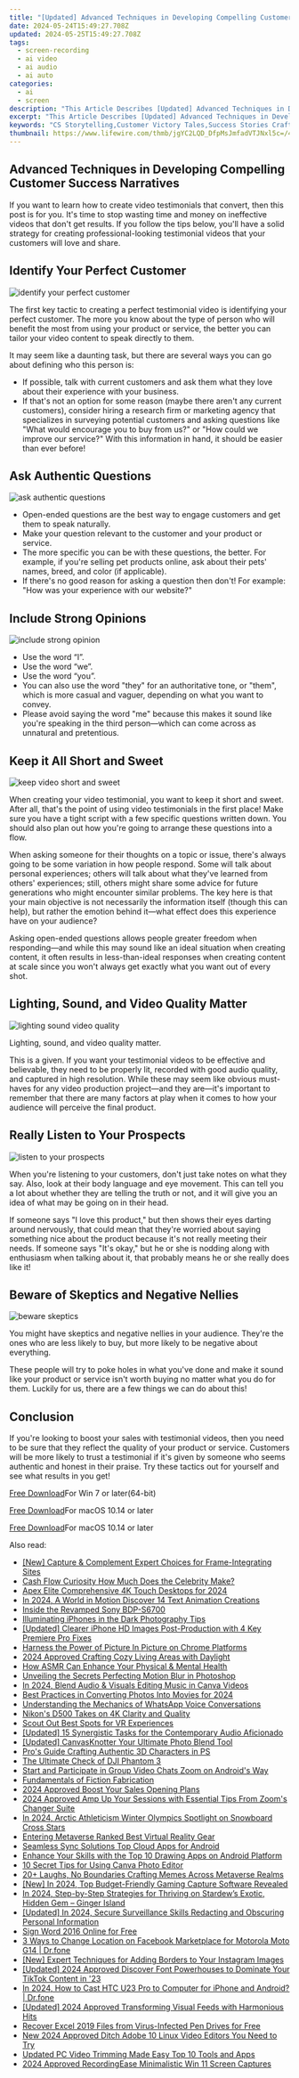 ```yaml
---
title: "[Updated] Advanced Techniques in Developing Compelling Customer Success Narratives"
date: 2024-05-24T15:49:27.708Z
updated: 2024-05-25T15:49:27.708Z
tags: 
  - screen-recording
  - ai video
  - ai audio
  - ai auto
categories: 
  - ai
  - screen
description: "This Article Describes [Updated] Advanced Techniques in Developing Compelling Customer Success Narratives"
excerpt: "This Article Describes [Updated] Advanced Techniques in Developing Compelling Customer Success Narratives"
keywords: "CS Storytelling,Customer Victory Tales,Success Stories Crafting,Engaging Client Journeys,Advance Narrative Designs,Winning Customer Pathways,Impactful Success Sagas"
thumbnail: https://www.lifewire.com/thmb/jgYC2LQD_DfpMsJmfadVTJNxl5c=/400x300/filters:no_upscale():max_bytes(150000):strip_icc()/Strong-AI-vs-Weak-AI-d04f84282874473da514a4e4ad8b8690.jpg
---
```


## Advanced Techniques in Developing Compelling Customer Success Narratives

If you want to learn how to create video testimonials that convert, then this post is for you. It's time to stop wasting time and money on ineffective videos that don't get results. If you follow the tips below, you'll have a solid strategy for creating professional-looking testimonial videos that your customers will love and share.

## Identify Your Perfect Customer

![identify your perfect customer](https://images.wondershare.com/filmora/article-images/2022/07/identify-your-perfect-customer.jpg)

The first key tactic to creating a perfect testimonial video is identifying your perfect customer. The more you know about the type of person who will benefit the most from using your product or service, the better you can tailor your video content to speak directly to them.

It may seem like a daunting task, but there are several ways you can go about defining who this person is:

* If possible, talk with current customers and ask them what they love about their experience with your business.
* If that's not an option for some reason (maybe there aren't any current customers), consider hiring a research firm or marketing agency that specializes in surveying potential customers and asking questions like "What would encourage you to buy from us?" or "How could we improve our service?" With this information in hand, it should be easier than ever before!

## Ask Authentic Questions

![ask authentic questions](https://images.wondershare.com/filmora/article-images/2022/07/ask-authentic-questions.jpg)

* Open-ended questions are the best way to engage customers and get them to speak naturally.
* Make your question relevant to the customer and your product or service.
* The more specific you can be with these questions, the better. For example, if you're selling pet products online, ask about their pets' names, breed, and color (if applicable).
* If there's no good reason for asking a question then don't! For example: "How was your experience with our website?"

## Include Strong Opinions

![include strong opinion](https://images.wondershare.com/filmora/article-images/2022/07/include-strong-opinion.jpg)

* Use the word “I”.
* Use the word “we”.
* Use the word “you”.
* You can also use the word "they" for an authoritative tone, or "them", which is more casual and vaguer, depending on what you want to convey.
* Please avoid saying the word "me" because this makes it sound like you're speaking in the third person—which can come across as unnatural and pretentious.

## Keep it All Short and Sweet

![keep video short and sweet](https://images.wondershare.com/filmora/article-images/2022/07/keep-video-short-and-sweet.jpg)

When creating your video testimonial, you want to keep it short and sweet. After all, that's the point of using video testimonials in the first place! Make sure you have a tight script with a few specific questions written down. You should also plan out how you're going to arrange these questions into a flow.

When asking someone for their thoughts on a topic or issue, there's always going to be some variation in how people respond. Some will talk about personal experiences; others will talk about what they've learned from others' experiences; still, others might share some advice for future generations who might encounter similar problems. The key here is that your main objective is not necessarily the information itself (though this can help), but rather the emotion behind it—what effect does this experience have on your audience?

Asking open-ended questions allows people greater freedom when responding—and while this may sound like an ideal situation when creating content, it often results in less-than-ideal responses when creating content at scale since you won't always get exactly what you want out of every shot.

## Lighting, Sound, and Video Quality Matter

![lighting sound video quality](https://images.wondershare.com/filmora/article-images/2022/07/lighting-sound-video-quality.jpg)

Lighting, sound, and video quality matter.

This is a given. If you want your testimonial videos to be effective and believable, they need to be properly lit, recorded with good audio quality, and captured in high resolution. While these may seem like obvious must-haves for any video production project—and they are—it's important to remember that there are many factors at play when it comes to how your audience will perceive the final product.

## Really Listen to Your Prospects

![listen to your prospects](https://images.wondershare.com/filmora/article-images/2022/07/listen-to-your-prospects.jpg)

When you're listening to your customers, don't just take notes on what they say. Also, look at their body language and eye movement. This can tell you a lot about whether they are telling the truth or not, and it will give you an idea of what may be going on in their head.

If someone says "I love this product," but then shows their eyes darting around nervously, that could mean that they're worried about saying something nice about the product because it's not really meeting their needs. If someone says "It's okay," but he or she is nodding along with enthusiasm when talking about it, that probably means he or she really does like it!

## Beware of Skeptics and Negative Nellies

![beware skeptics](https://images.wondershare.com/filmora/article-images/2022/07/beware-skeptics.jpg)

You might have skeptics and negative nellies in your audience. They're the ones who are less likely to buy, but more likely to be negative about everything.

These people will try to poke holes in what you've done and make it sound like your product or service isn't worth buying no matter what you do for them. Luckily for us, there are a few things we can do about this!

## Conclusion

If you're looking to boost your sales with testimonial videos, then you need to be sure that they reflect the quality of your product or service. Customers will be more likely to trust a testimonial if it's given by someone who seems authentic and honest in their praise. Try these tactics out for yourself and see what results in you get!

[Free Download](https://tools.techidaily.com/wondershare/filmora/download/)For Win 7 or later(64-bit)

[Free Download](https://tools.techidaily.com/wondershare/filmora/download/)For macOS 10.14 or later

</article

[Free Download](https://tools.techidaily.com/wondershare/filmora/download/)For macOS 10.14 or later

<ins class="adsbygoogle"
     style="display:block"
     data-ad-format="autorelaxed"
     data-ad-client="ca-pub-7571918770474297"
     data-ad-slot="1223367746"></ins>

<ins class="adsbygoogle"
     style="display:block"
     data-ad-format="autorelaxed"
     data-ad-client="ca-pub-7571918770474297"
     data-ad-slot="1223367746"></ins>



<ins class="adsbygoogle"
     style="display:block"
     data-ad-client="ca-pub-7571918770474297"
     data-ad-slot="8358498916"
     data-ad-format="auto"
     data-full-width-responsive="true"></ins>


<span class="atpl-alsoreadstyle">Also read:</span>
<div><ul>
<li><a href="https://extra-tips.techidaily.com/new-capture-and-complement-expert-choices-for-frame-integrating-sites/"><u>[New] Capture & Complement  Expert Choices for Frame-Integrating Sites</u></a></li>
<li><a href="https://extra-tips.techidaily.com/cash-flow-curiosity-how-much-does-the-celebrity-make/"><u>Cash Flow Curiosity  How Much Does the Celebrity Make?</u></a></li>
<li><a href="https://extra-tips.techidaily.com/apex-elite-comprehensive-4k-touch-desktops-for-2024/"><u>Apex Elite  Comprehensive 4K Touch Desktops for 2024</u></a></li>
<li><a href="https://extra-tips.techidaily.com/in-2024-a-world-in-motion-discover-14-text-animation-creations/"><u>In 2024, A World in Motion  Discover 14 Text Animation Creations</u></a></li>
<li><a href="https://extra-tips.techidaily.com/inside-the-revamped-sony-bdp-s6700/"><u>Inside the Revamped Sony BDP-S6700</u></a></li>
<li><a href="https://extra-tips.techidaily.com/illuminating-iphones-in-the-dark-photography-tips/"><u>Illuminating iPhones in the Dark  Photography Tips</u></a></li>
<li><a href="https://extra-tips.techidaily.com/updated-clearer-iphone-hd-images-post-production-with-4-key-premiere-pro-fixes/"><u>[Updated] Clearer iPhone HD Images Post-Production with 4 Key Premiere Pro Fixes</u></a></li>
<li><a href="https://extra-tips.techidaily.com/harness-the-power-of-picture-in-picture-on-chrome-platforms/"><u>Harness the Power of Picture In Picture on Chrome Platforms</u></a></li>
<li><a href="https://extra-tips.techidaily.com/2024-approved-crafting-cozy-living-areas-with-daylight/"><u>2024 Approved  Crafting Cozy Living Areas with Daylight</u></a></li>
<li><a href="https://extra-tips.techidaily.com/how-asmr-can-enhance-your-physical-and-mental-health/"><u>How ASMR Can Enhance Your Physical & Mental Health</u></a></li>
<li><a href="https://extra-tips.techidaily.com/unveiling-the-secrets-perfecting-motion-blur-in-photoshop/"><u>Unveiling the Secrets  Perfecting Motion Blur in Photoshop</u></a></li>
<li><a href="https://extra-tips.techidaily.com/in-2024-blend-audio-and-visuals-editing-music-in-canva-videos/"><u>In 2024, Blend Audio & Visuals  Editing Music in Canva Videos</u></a></li>
<li><a href="https://extra-tips.techidaily.com/best-practices-in-converting-photos-into-movies-for-2024/"><u>Best Practices in Converting Photos Into Movies for 2024</u></a></li>
<li><a href="https://extra-tips.techidaily.com/understanding-the-mechanics-of-whatsapp-voice-conversations/"><u>Understanding the Mechanics of WhatsApp Voice Conversations</u></a></li>
<li><a href="https://extra-tips.techidaily.com/nikons-d500-takes-on-4k-clarity-and-quality/"><u>Nikon's D500 Takes on 4K Clarity and Quality</u></a></li>
<li><a href="https://extra-tips.techidaily.com/scout-out-best-spots-for-vr-experiences/"><u>Scout Out Best Spots for VR Experiences</u></a></li>
<li><a href="https://extra-tips.techidaily.com/updated-15-synergistic-tasks-for-the-contemporary-audio-aficionado/"><u>[Updated] 15 Synergistic Tasks for the Contemporary Audio Aficionado</u></a></li>
<li><a href="https://extra-tips.techidaily.com/updated-canvasknotter-your-ultimate-photo-blend-tool/"><u>[Updated] CanvasKnotter  Your Ultimate Photo Blend Tool</u></a></li>
<li><a href="https://extra-tips.techidaily.com/pros-guide-crafting-authentic-3d-characters-in-ps/"><u>Pro's Guide  Crafting Authentic 3D Characters in PS</u></a></li>
<li><a href="https://extra-tips.techidaily.com/the-ultimate-check-of-dji-phantom-3/"><u>The Ultimate Check of DJI Phantom 3</u></a></li>
<li><a href="https://extra-tips.techidaily.com/start-and-participate-in-group-video-chats-zoom-on-androids-way/"><u>Start and Participate in Group Video Chats  Zoom on Android's Way</u></a></li>
<li><a href="https://extra-tips.techidaily.com/fundamentals-of-fiction-fabrication/"><u>Fundamentals of Fiction Fabrication</u></a></li>
<li><a href="https://extra-tips.techidaily.com/2024-approved-boost-your-sales-opening-plans/"><u>2024 Approved  Boost Your Sales  Opening Plans</u></a></li>
<li><a href="https://extra-tips.techidaily.com/2024-approved-amp-up-your-sessions-with-essential-tips-from-zooms-changer-suite/"><u>2024 Approved  Amp Up Your Sessions with Essential Tips From Zoom's Changer Suite</u></a></li>
<li><a href="https://extra-tips.techidaily.com/in-2024-arctic-athleticism-winter-olympics-spotlight-on-snowboard-cross-stars/"><u>In 2024, Arctic Athleticism  Winter Olympics Spotlight on Snowboard Cross Stars</u></a></li>
<li><a href="https://extra-tips.techidaily.com/entering-metaverse-ranked-best-virtual-reality-gear/"><u>Entering Metaverse  Ranked Best Virtual Reality Gear</u></a></li>
<li><a href="https://extra-tips.techidaily.com/seamless-sync-solutions-top-cloud-apps-for-android/"><u>Seamless Sync Solutions  Top Cloud Apps for Android</u></a></li>
<li><a href="https://extra-tips.techidaily.com/enhance-your-skills-with-the-top-10-drawing-apps-on-android-platform/"><u>Enhance Your Skills with the Top 10 Drawing Apps on Android Platform</u></a></li>
<li><a href="https://extra-tips.techidaily.com/10-secret-tips-for-using-canva-photo-editor/"><u>10 Secret Tips for Using Canva Photo Editor</u></a></li>
<li><a href="https://extra-tips.techidaily.com/20plus-laughs-no-boundaries-crafting-memes-across-metaverse-realms/"><u>20+ Laughs, No Boundaries  Crafting Memes Across Metaverse Realms</u></a></li>
<li><a href="https://desktop-recording.techidaily.com/new-in-2024-top-budget-friendly-gaming-capture-software-revealed/"><u>[New] In 2024, Top Budget-Friendly Gaming Capture Software Revealed</u></a></li>
<li><a href="https://screen-mirroring-recording.techidaily.com/in-2024-step-by-step-strategies-for-thriving-on-stardews-exotic-hidden-gem-ginger-island/"><u>In 2024, Step-by-Step Strategies for Thriving on Stardew’s Exotic, Hidden Gem – Ginger Island</u></a></li>
<li><a href="https://screen-recording.techidaily.com/updated-in-2024-secure-surveillance-skills-redacting-and-obscuring-personal-information/"><u>[Updated] In 2024, Secure Surveillance Skills  Redacting and Obscuring Personal Information</u></a></li>
<li><a href="https://techidaily.com/sign-word-2016-online-for-free-by-ldigisigner-sign-a-word-sign-a-word/"><u>Sign Word 2016 Online for Free</u></a></li>
<li><a href="https://location-fake.techidaily.com/3-ways-to-change-location-on-facebook-marketplace-for-motorola-moto-g14-drfone-by-drfone-virtual-android/"><u>3 Ways to Change Location on Facebook Marketplace for Motorola Moto G14 | Dr.fone</u></a></li>
<li><a href="https://instagram-video-recordings.techidaily.com/new-expert-techniques-for-adding-borders-to-your-instagram-images/"><u>[New] Expert Techniques for Adding Borders to Your Instagram Images</u></a></li>
<li><a href="https://tiktok-clips.techidaily.com/updated-2024-approved-discover-font-powerhouses-to-dominate-your-tiktok-content-in-23/"><u>[Updated] 2024 Approved  Discover Font Powerhouses to Dominate Your TikTok Content in '23</u></a></li>
<li><a href="https://screen-mirror.techidaily.com/in-2024-how-to-cast-htc-u23-pro-to-computer-for-iphone-and-android-drfone-by-drfone-android/"><u>In 2024, How to Cast HTC U23 Pro to Computer for iPhone and Android? | Dr.fone</u></a></li>
<li><a href="https://facebook-clips.techidaily.com/updated-2024-approved-transforming-visual-feeds-with-harmonious-hits/"><u>[Updated] 2024 Approved  Transforming Visual Feeds with Harmonious Hits</u></a></li>
<li><a href="https://review-topics.techidaily.com/recover-excel-2019-files-from-virus-infected-pen-drives-for-free-by-stellar-guide/"><u>Recover Excel 2019 Files from Virus-Infected Pen Drives for Free</u></a></li>
<li><a href="https://smart-video-creator.techidaily.com/new-2024-approved-ditch-adobe-10-linux-video-editors-you-need-to-try/"><u>New 2024 Approved Ditch Adobe 10 Linux Video Editors You Need to Try</u></a></li>
<li><a href="https://ai-driven-video-production.techidaily.com/updated-pc-video-trimming-made-easy-top-10-tools-and-apps/"><u>Updated PC Video Trimming Made Easy Top 10 Tools and Apps</u></a></li>
<li><a href="https://screen-capture.techidaily.com/2024-approved-recordingease-minimalistic-win-11-screen-captures/"><u>2024 Approved  RecordingEase  Minimalistic Win 11 Screen Captures</u></a></li>
</ul></div>

